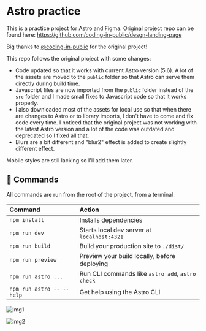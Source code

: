 # Astro practice

This is a practice project for Astro and Figma. Original project repo can be found here: https://github.com/coding-in-public/desgn-landing-page

Big thanks to [@coding-in-public](https://github.com/coding-in-public) for the original project!

This repo follows the original project with some changes:

- Code updated so that it works with current Astro version (5.6). A lot of the assets are moved to the `public` folder so that Astro can serve them directly during build time.
- Javascript files are now imported from the `public` folder instead of the `src` folder and I made small fixes to Javascript code so that it works properly.
- I also downloaded most of the assets for local use so that when there are changes to Astro or to library imports, I don't have to come and fix code every time. I noticed that the original project was not working with the latest Astro version and a lot of the code was outdated and deprecated so I fixed all that.
- Blurs are a bit different and "blur2" effect is added to create slightly different effect.

Mobile styles are still lacking so I'll add them later.

## 🧞 Commands

All commands are run from the root of the project, from a terminal:

| Command                   | Action                                           |
| :------------------------ | :----------------------------------------------- |
| `npm install`             | Installs dependencies                            |
| `npm run dev`             | Starts local dev server at `localhost:4321`      |
| `npm run build`           | Build your production site to `./dist/`          |
| `npm run preview`         | Preview your build locally, before deploying     |
| `npm run astro ...`       | Run CLI commands like `astro add`, `astro check` |
| `npm run astro -- --help` | Get help using the Astro CLI                     |

![img1](https://github.com/user-attachments/assets/a95d1f4e-b421-4d5f-ac33-30f4b04d44cf)

![img2](https://github.com/user-attachments/assets/5410db88-dce9-43f1-8691-c66a6f300a9c)
